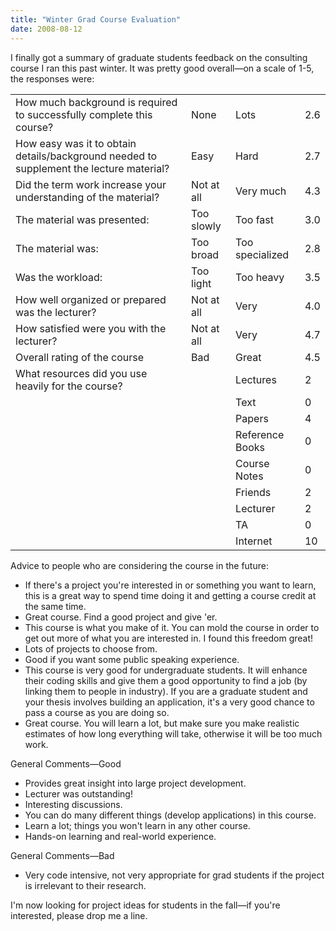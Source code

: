 ```yaml
---
title: "Winter Grad Course Evaluation"
date: 2008-08-12
---
```

I finally got a summary of graduate students feedback on the consulting course I ran this past winter.  It was pretty good overall—on a scale of 1-5, the responses were:
<table class="centered">
<tr>
<td>How much background is required to successfully complete this course?</td>
<td>None</td>
<td>Lots</td>
<td>2.6</td>
</tr>
<tr>
<td>How easy was it to obtain details/background needed to supplement the lecture material?</td>
<td>Easy</td>
<td>Hard</td>
<td>2.7</td>
</tr>
<tr>
<td>Did the term work increase your understanding of the material?</td>
<td>Not at all</td>
<td>Very much</td>
<td>4.3</td>
</tr>
<tr>
<td>The material was presented:</td>
<td>Too slowly</td>
<td>Too fast</td>
<td>3.0</td>
</tr>
<tr>
<td>The material was:</td>
<td>Too broad</td>
<td>Too specialized</td>
<td>2.8</td>
</tr>
<tr>
<td>Was the workload:</td>
<td>Too light</td>
<td>Too heavy</td>
<td>3.5</td>
</tr>
<tr>
<td>How well organized or prepared was the lecturer?</td>
<td>Not at all</td>
<td>Very</td>
<td>4.0</td>
</tr>
<tr>
<td>How satisfied were you with the lecturer?</td>
<td>Not at all</td>
<td>Very</td>
<td>4.7</td>
</tr>
<tr>
<td>Overall rating of the course</td>
<td>Bad</td>
<td>Great</td>
<td>4.5</td>
</tr>
<tr>
<td>What resources did you use heavily for the course?</td>
<td></td>
<td>Lectures</td>
<td>2</td>
</tr>
<tr>
<td></td>
<td></td>
<td>Text</td>
<td>0</td>
</tr>
<tr>
<td></td>
<td></td>
<td>Papers</td>
<td>4</td>
</tr>
<tr>
<td></td>
<td></td>
<td>Reference Books</td>
<td>0</td>
</tr>
<tr>
<td></td>
<td></td>
<td>Course Notes</td>
<td>0</td>
</tr>
<tr>
<td></td>
<td></td>
<td>Friends</td>
<td>2</td>
</tr>
<tr>
<td></td>
<td></td>
<td>Lecturer</td>
<td>2</td>
</tr>
<tr>
<td></td>
<td></td>
<td>TA</td>
<td>0</td>
</tr>
<tr>
<td></td>
<td></td>
<td>Internet</td>
<td>10</td>
</tr>
</table>
Advice to people who are considering the course in the future:
<ul>
  <li>If there's a project you're interested in or something you want to learn, this is a great way to spend time doing it and getting a course credit at the same time.</li>
  <li>Great course. Find a good project and give 'er.</li>
  <li>This course is what you make of it. You can mold the course in order to get out more of what you are interested in. I found this freedom great!</li>
  <li>Lots of projects to choose from.</li>
  <li>Good if you want some public speaking experience.</li>
  <li>This course is very good for undergraduate students. It will enhance their coding skills and give them a good opportunity to find a job (by linking them to people in industry). If you are a graduate student and your thesis involves building an application, it's a very good chance to pass a course as you are doing so.</li>
  <li>Great course. You will learn a lot, but make sure you make realistic estimates of how long everything will take, otherwise it will be too much work.</li>
</ul>
General Comments—Good
<ul>
  <li>Provides great insight into large project development.</li>
  <li>Lecturer was outstanding!</li>
  <li>Interesting discussions.</li>
  <li>You can do many different things (develop applications) in this course.</li>
  <li>Learn a lot; things you won't learn in any other course.</li>
  <li>Hands-on learning and real-world experience.</li>
</ul>
General Comments—Bad
<ul>
  <li>Very code intensive, not very appropriate for grad students if the project is irrelevant to their research.</li>
</ul>
I'm now looking for project ideas for students in the fall—if you're interested, please drop me a line.
